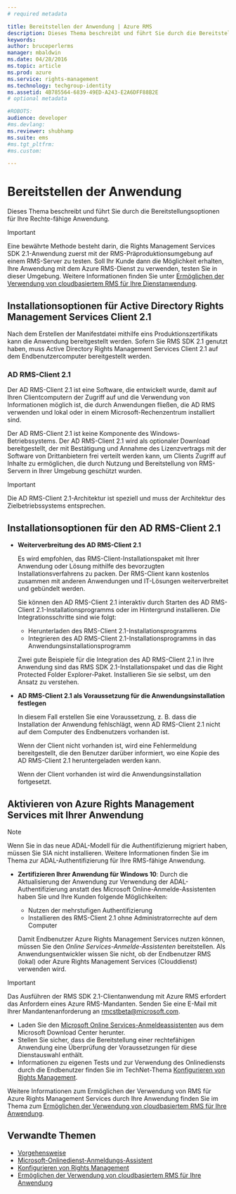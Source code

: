 ```yaml
---
# required metadata

title: Bereitstellen der Anwendung | Azure RMS
description: Dieses Thema beschreibt und führt Sie durch die Bereitstellungsoptionen für Ihre Rechte-fähige Anwendung
keywords:
author: bruceperlerms
manager: mbaldwin
ms.date: 04/28/2016
ms.topic: article
ms.prod: azure
ms.service: rights-management
ms.technology: techgroup-identity
ms.assetid: 4B785564-6839-49ED-A243-E2A6DFF88B2E
# optional metadata

#ROBOTS:
audience: developer
#ms.devlang:
ms.reviewer: shubhamp
ms.suite: ems
#ms.tgt_pltfrm:
#ms.custom:

---
```


# Bereitstellen der Anwendung


Dieses Thema beschreibt und führt Sie durch die Bereitstellungsoptionen für Ihre Rechte-fähige Anwendung.

> [!IMPORTANT]
> Eine bewährte Methode besteht darin, die Rights Management Services SDK 2.1-Anwendung zuerst mit der RMS-Präproduktionsumgebung auf einem RMS-Server zu testen. Soll Ihr Kunde dann die Möglichkeit erhalten, Ihre Anwendung mit dem Azure RMS-Dienst zu verwenden, testen Sie in dieser Umgebung. Weitere Informationen finden Sie unter [Ermöglichen der Verwendung von cloudbasiertem RMS für Ihre Dienstanwendung](how-to-use-file-api-with-aadrm-cloud.md).

 

## Installationsoptionen für Active Directory Rights Management Services Client 2.1

Nach dem Erstellen der Manifestdatei mithilfe eins Produktionszertifikats kann die Anwendung bereitgestellt werden. Sofern Sie RMS SDK 2.1 genutzt haben, muss Active Directory Rights Management Services Client 2.1 auf dem Endbenutzercomputer bereitgestellt werden.

### AD RMS-Client 2.1

Der AD RMS-Client 2.1 ist eine Software, die entwickelt wurde, damit auf Ihren Clientcomputern der Zugriff auf und die Verwendung von Informationen möglich ist, die durch Anwendungen fließen, die AD RMS verwenden und lokal oder in einem Microsoft-Rechenzentrum installiert sind.

Der AD RMS-Client 2.1 ist keine Komponente des Windows-Betriebssystems. Der AD RMS-Client 2.1 wird als optionaler Download bereitgestellt, der mit Bestätigung und Annahme des Lizenzvertrags mit der Software von Drittanbietern frei verteilt werden kann, um Clients Zugriff auf Inhalte zu ermöglichen, die durch Nutzung und Bereitstellung von RMS-Servern in Ihrer Umgebung geschützt wurden.

> [!IMPORTANT]
> Die AD RMS-Client 2.1-Architektur ist speziell und muss der Architektur des Zielbetriebssystems entsprechen.


## Installationsoptionen für den AD RMS-Client 2.1

-   **Weiterverbreitung des AD RMS-Client 2.1**

    Es wird empfohlen, das RMS-Client-Installationspaket mit Ihrer Anwendung oder Lösung mithilfe des bevorzugten Installationsverfahrens zu packen. Der RMS-Client kann kostenlos zusammen mit anderen Anwendungen und IT-Lösungen weiterverbreitet und gebündelt werden.

    Sie können den AD RMS-Client 2.1 interaktiv durch Starten des AD RMS-Client 2.1-Installationsprogramms oder im Hintergrund installieren. Die Integrationsschritte sind wie folgt:

    -   Herunterladen des RMS-Client 2.1-Installationsprogramms
    -   Integrieren des AD RMS-Client 2.1-Installationsprogramms in das Anwendungsinstallationsprogramm

    Zwei gute Beispiele für die Integration des AD RMS-Client 2.1 in Ihre Anwendung sind das RMS SDK 2.1-Installationspaket und das die Right Protected Folder Explorer-Paket. Installieren Sie sie selbst, um den Ansatz zu verstehen.

-   **AD RMS-Client 2.1 als Voraussetzung für die Anwendungsinstallation festlegen**

    In diesem Fall erstellen Sie eine Voraussetzung, z. B. dass die Installation der Anwendung fehlschlägt, wenn AD RMS-Client 2.1 nicht auf dem Computer des Endbenutzers vorhanden ist.

    Wenn der Client nicht vorhanden ist, wird eine Fehlermeldung bereitgestellt, die den Benutzer darüber informiert, wo eine Kopie des AD RMS-Client 2.1 heruntergeladen werden kann.

    Wenn der Client vorhanden ist wird die Anwendungsinstallation fortgesetzt.

## Aktivieren von Azure Rights Management Services mit Ihrer Anwendung

> [!NOTE]
> Wenn Sie in das neue ADAL-Modell für die Authentifizierung migriert haben, müssen Sie SIA nicht installieren. Weitere Informationen finden Sie im Thema zur ADAL-Authentifizierung für Ihre RMS-fähige Anwendung.

- **Zertifizieren Ihrer Anwendung für Windows 10**: Durch die Aktualisierung der Anwendung zur Verwendung der ADAL-Authentifizierung anstatt des Microsoft Online-Anmelde-Assistenten haben Sie und Ihre Kunden folgende Möglichkeiten:
  - Nutzen der mehrstufigen Authentifizierung
  - Installieren des RMS-Client 2.1 ohne Administratorrechte auf dem Computer
 
  Damit Endbenutzer Azure Rights Management Services nutzen können, müssen Sie den *Online Services-Anmelde-Assistenten* bereitstellen. Als Anwendungsentwickler wissen Sie nicht, ob der Endbenutzer RMS (lokal) oder Azure Rights Management Services (Clouddienst) verwenden wird.

> [!IMPORTANT]
> Das Ausführen der RMS SDK 2.1-Clientanwendung mit Azure RMS erfordert das Anfordern eines Azure RMS-Mandanten. Senden Sie eine E-Mail mit Ihrer Mandantenanforderung an <rmcstbeta@microsoft.com>.

-   Laden Sie den [Microsoft Online Services-Anmeldeassistenten](http://www.microsoft.com/en-us/download/details.aspx?id=28177) aus dem Microsoft Download Center herunter.
-   Stellen Sie sicher, dass die Bereitstellung einer rechtefähigen Anwendung eine Überprüfung der Voraussetzungen für diese Dienstauswahl enthält.
-   Informationen zu eigenen Tests und zur Verwendung des Onlinediensts durch die Endbenutzer finden Sie im TechNet-Thema [Konfigurieren von Rights Management](https://TechNet.Microsoft.Com/en-us/library/jj585002.aspx).

Weitere Informationen zum Ermöglichen der Verwendung von RMS für Azure Rights Management Services durch Ihre Anwendung finden Sie im Thema zum [Ermöglichen der Verwendung von cloudbasiertem RMS für Ihre Anwendung](how-to-use-file-api-with-aadrm-cloud.md).

## Verwandte Themen

* [Vorgehensweise](how-to-use-msipc.md)
* [Microsoft-Onlinedienst-Anmeldungs-Assistent](http://www.microsoft.com/en-us/download/details.aspx?id=28177)
* [Konfigurieren von Rights Management](https://TechNet.Microsoft.Com/en-us/library/jj585002.aspx)
* [Ermöglichen der Verwendung von cloudbasiertem RMS für Ihre Anwendung](how-to-use-file-api-with-aadrm-cloud.md)
 

 





<!--HONumber=Apr16_HO4-->



